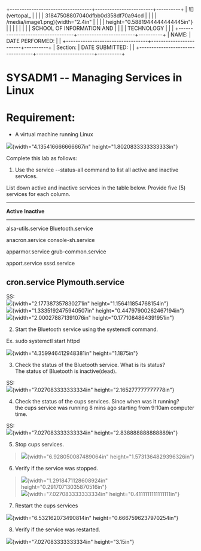 +----------------------------------+------------------------+----------+
| ![](vertopal_                    |                        |          |
| 31847508807040dfbb0d358df70a94cd |                        |          |
| /media/image1.png){width="2.4in" |                        |          |
| height="0.5881944444444445in"}   |                        |          |
|                                  |                        |          |
| SCHOOL OF INFORMATION AND        |                        |          |
| TECHNOLOGY                       |                        |          |
+----------------------------------+------------------------+----------+
| NAME:                            | DATE PERFORMED:        |          |
+----------------------------------+------------------------+----------+
| Section:                         | DATE SUBMITTED:        |          |
+----------------------------------+------------------------+----------+

# SYSADM1 -- Managing Services in Linux

# Requirement: 

-   A virtual machine running Linux

![](vertopal_31847508807040dfbb0d358df70a94cd/media/image2.png){width="4.135416666666667in"
height="1.8020833333333333in"}

Complete this lab as follows:

1.  Use the service --status-all command to list all active and inactive
    services.

List down active and inactive services in the table below. Provide five
(5) services for each column.

  -----------------------------------------------------------------------
  **Active**                             **Inactive**
  -------------------------------------- --------------------------------
  alsa-utils.service                     Bluetooth.service

  anacron.service                        console-sh.service

  apparmor.service                       grub-common.service

  apport.service                         sssd.service

  cron.service                           Plymouth.service
  -----------------------------------------------------------------------

SS:\
![](vertopal_31847508807040dfbb0d358df70a94cd/media/image3.png){width="2.177387357830271in"
height="1.156411854768154in"}\
![](vertopal_31847508807040dfbb0d358df70a94cd/media/image4.png){width="1.3335192475940507in"
height="0.44797900262467194in"}\
![](vertopal_31847508807040dfbb0d358df70a94cd/media/image5.png){width="2.000278871391076in"
height="0.1771084864391951in"}

2.  Start the Bluetooth service using the systemctl command.

Ex. sudo systemctl start httpd

![](vertopal_31847508807040dfbb0d358df70a94cd/media/image6.png){width="4.359946412948381in"
height="1.1875in"}

3.  Check the status of the Bluetooth service. What is its status?\
    The status of Bluetooth is inactive(dead).

SS:\
![](vertopal_31847508807040dfbb0d358df70a94cd/media/image7.png){width="7.027083333333334in"
height="2.165277777777778in"}

4.  Check the status of the cups services. Since when was it running?\
    the cups service was running 8 mins ago starting from 9:10am
    computer time.

SS:\
![](vertopal_31847508807040dfbb0d358df70a94cd/media/image8.png){width="7.027083333333334in"
height="2.838888888888889in"}

5.  Stop cups services.

> ![](vertopal_31847508807040dfbb0d358df70a94cd/media/image9.png){width="6.928050087489064in"
> height="1.5731364829396326in"}

6.  Verify if the service was stopped.

> ![](vertopal_31847508807040dfbb0d358df70a94cd/media/image10.png){width="1.2918471128608924in"
> height="0.29170713035870516in"}\
> ![](vertopal_31847508807040dfbb0d358df70a94cd/media/image11.png){width="7.027083333333334in"
> height="0.4111111111111111in"}

7.  Restart the cups services

![](vertopal_31847508807040dfbb0d358df70a94cd/media/image12.png){width="6.532162073490814in"
height="0.6667596237970254in"}

8.  Verify if the service was restarted.

![](vertopal_31847508807040dfbb0d358df70a94cd/media/image13.png){width="7.027083333333334in"
height="3.15in"}
